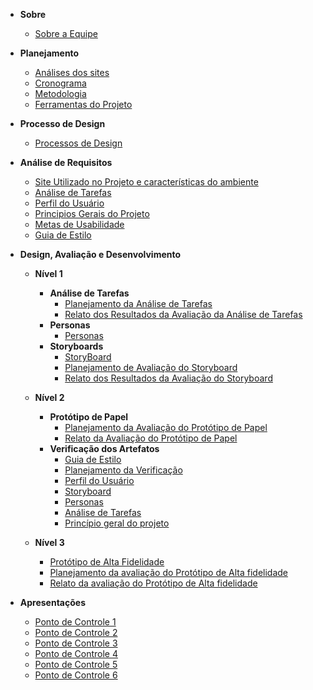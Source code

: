 - **Sobre**

  - [Sobre a Equipe](documentos/paginas/sobre/sobre.md)

- **Planejamento**

  - [Análises dos sites](documentos/paginas/resumos/resumos.md)
  - [Cronograma](documentos/paginas/cronograma/cronograma.md)
  - [Metodologia](documentos/paginas/projeto/metodologia/metodologia.md)
  - [Ferramentas do Projeto](documentos/paginas/projeto/ferramentasDoProjeto/ferramentasDoProjeto.md)

- **Processo de Design**

  - [Processos de Design](documentos/paginas/projeto/processoDeDesign/processoDeDesign.md)

- **Análise de Requisitos**

  - [Site Utilizado no Projeto e características do ambiente](documentos/paginas/projeto/siteEscolhido/siteEscolhido.md)
  - [Análise de Tarefas](documentos/paginas/projeto/analiseDeTarefas/analiseDeTarefas.md)
  - [Perfil do Usuário](documentos/paginas/projeto/PerfildeUsuario/perfilDeUsuario.md)
  - [Principios Gerais do Projeto](documentos/paginas/projeto/principiosGerais/principiosGerais.md)
  - [Metas de Usabilidade](documentos/paginas/metasDeUsabilidade/metasDeUsabilidade.md)
  - [Guia de Estilo](documentos/paginas/projeto/guiaDeEstilo/guiaDeEstilo.md)

- **Design, Avaliação e Desenvolvimento**

  - **Nível 1**
    - **Análise de Tarefas**
      - [Planejamento da Análise de Tarefas](documentos/paginas/analiseTarefas/planejamentoAnaliseTarefas/planejamentoAnaliseTarefas.md)
      - [Relato dos Resultados da Avaliação da Análise de Tarefas](documentos/paginas/analiseTarefas/relatoResultados/relatoResultados.md)
    - **Personas**
      - [Personas](documentos/paginas/projeto/Personas/personas.md)
    - **Storyboards**
      - [StoryBoard](documentos/paginas/projeto/StoryBoard/storyBoard.md)
      - [Planejamento de Avaliação do Storyboard](documentos/paginas/planejamentoAvaliacao/planejamentoAvaliacao.md)
      - [Relato dos Resultados da Avaliação do Storyboard](documentos/paginas/projeto/relatoResultadoStoryboard/resultadoStoryboard.md)
  - **Nível 2**

    - **Protótipo de Papel**
      - [Planejamento da Avaliação do Protótipo de Papel](documentos/paginas/projeto/planejamentoPrototipoPapel/planejamentoPrototipoPapel.md)
      - [Relato da Avaliação do Protótipo de Papel](documentos/paginas/projeto/relatoPrototipoPapel/relatoPrototipoPapel.md)
    - **Verificação dos Artefatos**
      - [Guia de Estilo](documentos/paginas/projeto/guiaDeEstilo/guiaVerificacao.md)
      - [Planejamento da Verificação](documentos/paginas/projeto/verificacaoArtefatos/planejamentoDaVerificacao.md)
      - [Perfil do Usuário](documentos/paginas/projeto/verificacaoArtefatos/perfilDeUsuario.md)
      - [Storyboard](documentos/paginas/projeto/StoryBoard/storyboardVerificacao.md)
      - [Personas](documentos/paginas/projeto/verificacaoArtefatos/personas.md)
      - [Análise de Tarefas](documentos/paginas/projeto/verificacaoArtefatos/analiseTarefas.md)
      - [Princípio geral do projeto](documentos/paginas/projeto/verificacaoArtefatos/principiosGerais.md)

  - **Nível 3**
    - [Protótipo de Alta Fidelidade](documentos/prototipoAltaFidelidade/prototipoAltaFidelidade.md)
    - [Planejamento da avaliação do Protótipo de Alta fidelidade](documentos/prototipoAltaFidelidade/PlanejamentoDaAvaliacaoDoPrototipoDeAltaFidelidade.md)
    - [Relato da avaliação do Protótipo de Alta fidelidade](documentos/prototipoAltaFidelidade/relatoPrototipoAlta.md)

- **Apresentações**

  - [Ponto de Controle 1](documentos/paginas/apresentacoes/aprensentacao1/apresentacao1.md)
  - [Ponto de Controle 2](documentos/paginas/apresentacao2/apresentacao2.md)
  - [Ponto de Controle 3](documentos/paginas/apresentacao3/apresentacao3.md)
  - [Ponto de Controle 4](documentos/paginas/apresentacao4/apresentacao4.md)
  - [Ponto de Controle 5](documentos/paginas/apresentacao5/apresentacao5.md)
  - [Ponto de Controle 6](documentos/paginas/apresentacao6/apresentacao6.md)

